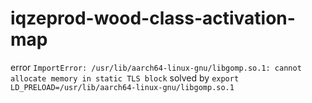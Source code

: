 # iqzeprod-wood-class-activation-map

error `ImportError: /usr/lib/aarch64-linux-gnu/libgomp.so.1: cannot allocate memory in static TLS block` solved by `export LD_PRELOAD=/usr/lib/aarch64-linux-gnu/libgomp.so.1`
